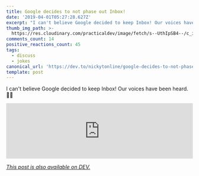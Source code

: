 ```yaml
---
title: Google decides to not phase out Inbox!
date: '2019-04-01T05:27:28.627Z'
excerpt: "I can't believe Google decided to keep Inbox! Our voices have been heard. \U0001F4AF\U0001F64C                         ..."
thumb_img_path: >-
  https://res.cloudinary.com/practicaldev/image/fetch/s--UthIpSB4--/c_imagga_scale,f_auto,fl_progressive,h_420,q_auto,w_1000/https://thepracticaldev.s3.amazonaws.com/i/usslllpni1upsb9apsol.jpeg
comments_count: 14
positive_reactions_count: 45
tags:
  - discuss
  - jokes
canonical_url: 'https://dev.to/nickytonline/google-decides-to-not-phase-out-inbox-3ijd'
template: post
---
```


I can't believe Google decided to keep Inbox! Our voices have been heard. 💯🙌

<iframe class="liquidTag" src="https://dev.to/embed/twitter?args=1112585735050285056" style="border: 0; width: 100%;"></iframe>

_[This post is also available on DEV.](https://dev.to/nickytonline/google-decides-to-not-phase-out-inbox-3ijd)_

<script>
const parent = document.getElementsByTagName('head')[0];
const script = document.createElement('script');
script.type = 'text/javascript';
script.src = 'https://cdnjs.cloudflare.com/ajax/libs/iframe-resizer/4.1.1/iframeResizer.min.js';
script.charset = 'utf-8';
script.onload = function() {
    window.iFrameResize({}, '.liquidTag');
};
parent.appendChild(script);
</script>
